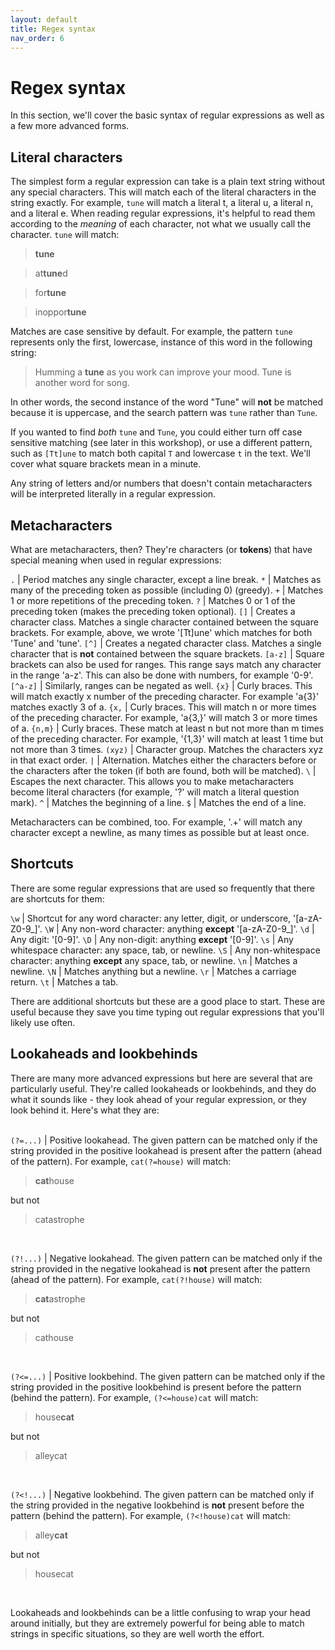 ```yaml
---
layout: default
title: Regex syntax
nav_order: 6
---
```

# Regex syntax

In this section, we'll cover the basic syntax of regular expressions as well as a few more advanced forms.

## Literal characters

The simplest form a regular expression can take is a plain text string without any special characters. This will match each of the literal characters in the string exactly. For example, `tune` will match a literal t, a literal u, a literal n, and a literal e. When reading regular expressions, it's helpful to read them according to the _meaning_ of each character, not what we usually call the character. `tune` will match:

> **tune**

> at**tune**d

> for**tune**

> inoppor**tune**

Matches are case sensitive by default. For example, the pattern `tune` represents only the first, lowercase, instance of this word in the following string:

> Humming a **tune** as you work can improve your mood. Tune is another word for song.

In other words, the second instance of the word "Tune" will **not** be matched because it is uppercase, and the search pattern was `tune` rather than `Tune`.

If you wanted to find  _both_ `tune` and `Tune`, you could either turn off case sensitive matching (see later in this workshop), or use a different pattern, such as `[Tt]une` to match both capital `T` and lowercase `t` in the text. We'll cover what square brackets mean in a minute.

Any string of letters and/or numbers that doesn't contain metacharacters will be interpreted literally in a regular expression.

## Metacharacters

What are metacharacters, then? They're characters (or **tokens**) that have special meaning when used in regular expressions:

`.` | Period matches any single character, except a line break.
`*` | Matches as many of the preceding token as possible (including 0) (greedy).
`+` | Matches 1 or more repetitions of the preceding token.
`?` | Matches 0 or 1 of the preceding token (makes the preceding token optional).
`[]` | Creates a character class. Matches a single character contained between the square brackets. For example, above, we wrote '[Tt]une' which matches for both 'Tune' and 'tune'.
`[^]` | Creates a negated character class. Matches a single character that is **not** contained between the square brackets.
`[a-z]` | Square brackets can also be used for ranges. This range says match any character in the range 'a-z'. This can also be done with numbers, for example '0-9'.
`[^a-z]`  | Similarly, ranges can be negated as well.
`{x}` | Curly braces. This will match exactly x number of the preceding character. For example 'a{3}' matches exactly 3 of a.
`{x,` | Curly braces. This will match n or more times of the preceding character. For example, 'a{3,}' will match 3 or more times of a.
`{n,m}` | Curly braces. These match at least n but not more than m times of the preceding character. For example, '{1,3}' will match at least 1 time but not more than 3 times.
`(xyz)` | Character group. Matches the characters xyz in that exact order.
`|` | Alternation. Matches either the characters before or the characters after the token (if both are found, both will be matched).
`\` | Escapes the next character. This allows you to make metacharacters become literal characters (for example, '\?' will match a literal question mark).
`^` | Matches the beginning of a line.
`$` | Matches the end of a line.

Metacharacters can be combined, too. For example, '.+' will match any character except a newline, as many times as possible but at least once.

## Shortcuts

There are some regular expressions that are used so frequently that there are shortcuts for them:

`\w` | Shortcut for any word character: any letter, digit, or underscore, '[a-zA-Z0-9_]'.
`\W` | Any non-word character: anything **except** '[a-zA-Z0-9_]'.
`\d` | Any digit: '[0-9]'.
`\D` | Any non-digit: anything **except** '[0-9]'.
`\s` | Any whitespace character: any space, tab, or newline.
`\S` | Any non-whitespace character: anything **except** any space, tab, or newline.
`\n` | Matches a newline.
`\N` | Matches anything but a newline.
`\r` | Matches a carriage return.
`\t` | Matches a tab.

There are additional shortcuts but these are a good place to start. These are useful because they save you time typing out regular expressions that you'll likely use often.

## Lookaheads and lookbehinds

There are many more advanced expressions but here are several that are particularly useful. They're called lookaheads or lookbehinds, and they do what it sounds like - they look ahead of your regular expression, or they look behind it. Here's what they are:
<br>
<br>

`(?=...)` | Positive lookahead. The given pattern can be matched only if the string provided in the positive lookahead is present after the pattern (ahead of the pattern). For example, `cat(?=house)` will match:

> **cat**house

but not

> catastrophe

<br>

`(?!...)` | Negative lookahead. The given pattern can be matched only if the string provided in the negative lookahead is **not** present after the pattern (ahead of the pattern). For example, `cat(?!house)` will match:

> **cat**astrophe

but not

> cathouse

<br>

`(?<=...)` | Positive lookbehind. The given pattern can be matched only if the string provided in the positive lookbehind is present before the pattern (behind the pattern). For example, `(?<=house)cat` will match:

> house**cat**

but not

> alleycat

<br>

`(?<!...)` | Negative lookbehind. The given pattern can be matched only if the string provided in the negative lookbehind is **not** present before the pattern (behind the pattern). For example, `(?<!house)cat` will match:

> alley**cat**

but not

> housecat

<br>

Lookaheads and lookbehinds can be a little confusing to wrap your head around initially, but they are extremely powerful for being able to match strings in specific situations, so they are well worth the effort.